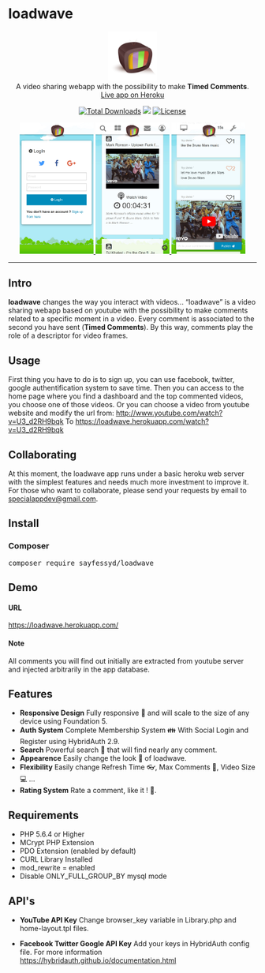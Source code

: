 # loadwave

<p align="center">
    <a href="https://loadwave.herokuapp.com/">
        <img width="100" src="https://raw.githubusercontent.com/sayfessyd/loadwave/master/public/img/loadwave3.png"><br>
    </a>
    A video sharing webapp with the possibility to make <b>Timed Comments</b>.<br>
    <a href="https://loadwave.herokuapp.com/">Live app on Heroku</a>
</p>

<p align="center">
    <a href="https://packagist.org/packages/sayfessyd/loadwave"><img src="https://img.shields.io/packagist/dt/sayfessyd/loadwave.svg" alt="Total Downloads"></a>
    <a href="https://packagist.org/packages/sayfessyd/loadwave"><img src="https://img.shields.io/packagist/php-v/sayfessyd/loadwave.svg"></a>
    <a href="https://github.com/sayfessyd/loadwave/blob/master/LICENSE"><img src="https://img.shields.io/github/license/sayfessyd/loadwave.svg" alt="License"></a>
</p>

<div align="center">
    <a href="https://loadwave.herokuapp.com/">
        <img src="https://raw.githubusercontent.com/sayfessyd/loadwave/master/public/screenshots/auth.jpg" width="150">
    </a>
    <a href="https://loadwave.herokuapp.com/">
        <img src="https://raw.githubusercontent.com/sayfessyd/loadwave/master/public/screenshots/home.jpg" width="150">
    </a>
    <a href="https://loadwave.herokuapp.com/">
        <img src="https://raw.githubusercontent.com/sayfessyd/loadwave/master/public/screenshots/app.jpg" width="150">
    </a>
</div>

------

## Intro
**loadwave** changes the way you interact with videos... “loadwave” is a video sharing webapp based on youtube with the possibility to make comments related to a specific moment in a video. Every comment is associated to the second you have sent (**Timed Comments**). By this way, comments play the role of a descriptor for video frames.


## Usage
First thing you have to do is to sign up, you can use facebook, twitter, google authentification system to save time. Then you can access to the home page where you find a dashboard and the top commented videos, you choose one of those videos. Or you can choose a video from youtube website and modify the url from: http://www.youtube.com/watch?v=U3_d2RH9bqk To https://loadwave.herokuapp.com/watch?v=U3_d2RH9bqk

## Collaborating
At this moment, the loadwave app runs under a basic heroku web server with the simplest features and needs much more investment to improve it. For those who want to collaborate, please send your requests by email to specialappdev@gmail.com.

## Install

### Composer
<pre>
composer require sayfessyd/loadwave
</pre>

## Demo
#### URL
<a href="https://loadwave.herokuapp.com/">https://loadwave.herokuapp.com/</a>
#### Note
All comments you will find out initially are extracted from youtube server and injected arbitrarily in the app database.


## Features
+ **Responsive Design** Fully responsive :iphone: and will scale to the size of any device using Foundation 5.
+ **Auth System** Complete Membership System  :family: With Social Login and Register using HybridAuth 2.9.
+ **Search** Powerful search :mag_right: that will find nearly any comment.
+ **Appearence** Easily change the look  :necktie: of loadwave.
+ **Flexibility** Easily change Refresh Time :eyeglasses:, Max Comments :speech_balloon:, Video Size :computer: ...
+ **Rating System** Rate a comment, like it ! :sparkling_heart:.

## Requirements
+ PHP 5.6.4 or Higher
+ MCrypt PHP Extension
+ PDO Extension (enabled by default)
+ CURL Library Installed
+ mod_rewrite = enabled
+ Disable ONLY_FULL_GROUP_BY mysql mode

## API's
+ **YouTube API Key**
Change browser_key variable in Library.php and home-layout.tpl files.

+ **Facebook Twitter Google API Key**
Add your keys in HybridAuth config file. For more information https://hybridauth.github.io/documentation.html

